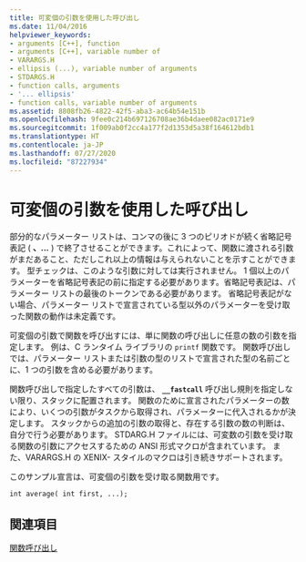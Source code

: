 ```yaml
---
title: 可変個の引数を使用した呼び出し
ms.date: 11/04/2016
helpviewer_keywords:
- arguments [C++], function
- arguments [C++], variable number of
- VARARGS.H
- ellipsis (...), variable number of arguments
- STDARGS.H
- function calls, arguments
- '... ellipsis'
- function calls, variable number of arguments
ms.assetid: 8808fb26-4822-42f5-aba3-ac64b54e151b
ms.openlocfilehash: 9fee0c214b697126708ae36b4daee082ac0171e9
ms.sourcegitcommit: 1f009ab0f2cc4a177f2d1353d5a38f164612bdb1
ms.translationtype: HT
ms.contentlocale: ja-JP
ms.lasthandoff: 07/27/2020
ms.locfileid: "87227934"
---
```

# <a name="calls-with-a-variable-number-of-arguments"></a>可変個の引数を使用した呼び出し

部分的なパラメーター リストは、コンマの後に 3 つのピリオドが続く省略記号表記 ( **、...** ) で終了させることができます。これによって、関数に渡される引数がまだあること、ただしこれ以上の情報は与えられないことを示すことができます。 型チェックは、このような引数に対しては実行されません。 1 個以上のパラメーターを省略記号表記の前に指定する必要があります。省略記号表記は、パラメーター リストの最後のトークンである必要があります。 省略記号表記がない場合、パラメーター リストで宣言されている型以外のパラメーターを受け取った関数の動作は未定義です。

可変個の引数で関数を呼び出すには、単に関数の呼び出しに任意の数の引数を指定します。 例は、C ランタイム ライブラリの `printf` 関数です。 関数呼び出しでは、パラメーター リストまたは引数の型のリストで宣言された型の名前ごとに、1 つの引数を含める必要があります。

関数呼び出しで指定したすべての引数は、 **`__fastcall`** 呼び出し規則を指定しない限り、スタックに配置されます。 関数のために宣言されたパラメーターの数により、いくつの引数がタスクから取得され、パラメーターに代入されるかが決定します。 スタックからの追加の引数の取得と、存在する引数の数の判断は、自分で行う必要があります。 STDARG.H ファイルには、可変数の引数を受け取る関数の引数にアクセスするための ANSI 形式マクロが含まれています。 また、VARARGS.H の XENIX- スタイルのマクロは引き続きサポートされます。

このサンプル宣言は、可変個の引数を受け取る関数用です。

```
int average( int first, ...);
```

## <a name="see-also"></a>関連項目

[関数呼び出し](../c-language/function-calls.md)
